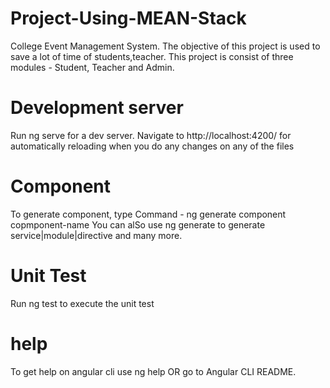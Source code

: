 # Project-Using-MEAN-Stack
College Event Management System.
The objective of this project is used to save a lot of time of students,teacher.
This project is consist of three modules - Student, Teacher and Admin.

# Development server
Run ng serve for a dev server.
Navigate to http://localhost:4200/ for automatically 
reloading when you do any changes on any of the files

# Component
To generate component, type Command - ng generate component copmponent-name
You can alSo use ng generate to generate service|module|directive and many more.

# Unit Test
Run ng test to execute the unit test


# help
To get help on angular cli use ng help OR go to Angular CLI README.
